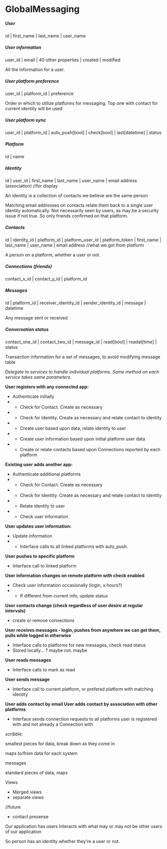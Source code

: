 # GlobalMessaging

##### User  

id | first_name | last_name | user_name 

##### User information

user_id | email | 40 other properties | created | modified

All the information for a user. 

##### User platform preference 

user_id | platform_id | preference

Order in which to utilize platforms for messaging. Top one with contact for current identity will be used

##### User platform sync

user_id | platform_id | auto_push[bool] | check[bool] | last[datetime] | status

##### Platform

id | name

##### Identity

id | user_id | first_name | last_name | user_name | email address (association) //for display

An identity is a collection of contacts we believe are the same person

Matching email addresses on contacts relate them back to a single user identity automatically. Not necessarily seen by users, as may be a security issue if not true. So only friends confirmed on that platform. 

##### Contacts

id | identity_id | platform_id | platform_user_id | platform_token | first_name | last_name | user_name | email address //what we got from platform

A person on a platform, whether a user or not. 

##### Connections (friends)

contact_x_id | contact_y_id | platform_id

##### Messages

id | platform_id | receiver_identity_id | sender_identity_id | message | datetime 

Any message sent or received

##### Conversation status 

contact_one_id | contact_two_id | message_id | read[bool] | readat[time] | status 

Transaction information for a set of messages, to avoid modifying message table


*Delegate to services to handle individual platforms. Same method on each service takes same parameters.*


**User registers with any connected app:**

- Authenticate initially
- - Check for Contact. Create as necessary
- - Check for Identity. Create as necessary and relate contact to identity
- - Create user based upon data, relate identity to user
- - Create user information based upon initial platform user data
- - Create or relate contacts based upon Connections reported by each platform

**Existing user adds another app:**

- Authenticate additional platforms
- - Check for Contact. Create as necessary
- - Check for Identity. Create as necessary and relate contact to identity
- - Relate identity to user
- - Check user information 

**User updates user information:**
- Update information
- - Interface calls to all linked platforms with auto_push. 

**User pushes to specific platform**
- Interface call to linked platform

**User information changes on remote platform with check enabled**
- Check user information occasionally (login, x hours?) 
- - If different from current info, update status

**User contacts change (check regardless of user desire at regular intervals)**
- create or remove connections


**User receives messages - login, pushes from anywhere we can get them, pulls while logged in otherwise**
- Interface calls to platforms for new messages, check read status
- Stored locally... ? maybe not. maybe

**User reads messages**
- Interface calls to mark as read

**User sends message**
- Interface call to current platform, or prefered platform with matching identity 

**User adds contact by email
User adds contact by association with other platforms**
- Interface sends connection requests to all platforms user is registered with and not already a Connection with

*scribble:*

smallest pieces for data, break down as they come in

maps to/from data for each system 

messages

standard pieces of data, maps

Views
- Merged views
- separate views

//future
- contact presense

Our application has users
Interacts with what may or may not be other users of our application

So person has an identity whether they're a user or not. 
